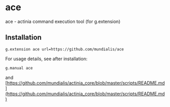# ace
 ace - actinia command execution tool (for g.extension) 

## Installation

`g.extension ace url=https://github.com/mundialis/ace`

For usage details, see after installation:

`g.manual ace`

and [https://github.com/mundialis/actinia_core/blob/master/scripts/README.md](https://github.com/mundialis/actinia_core/blob/master/scripts/README.md)

